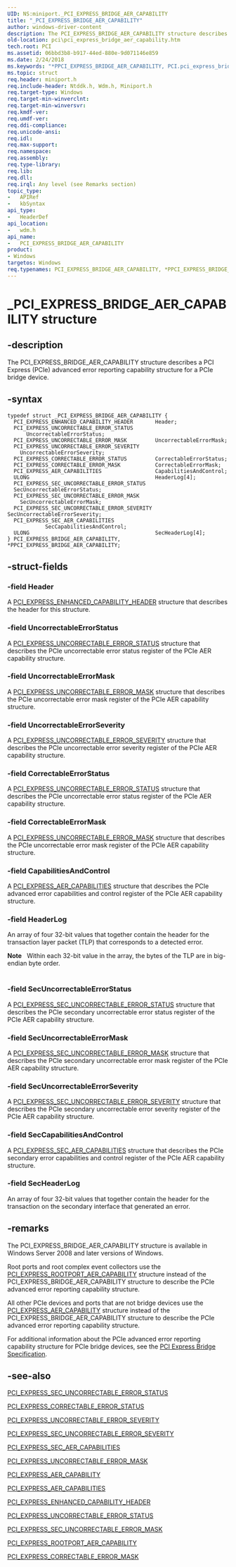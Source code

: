 ```yaml
---
UID: NS:miniport._PCI_EXPRESS_BRIDGE_AER_CAPABILITY
title: "_PCI_EXPRESS_BRIDGE_AER_CAPABILITY"
author: windows-driver-content
description: The PCI_EXPRESS_BRIDGE_AER_CAPABILITY structure describes a PCI Express (PCIe) advanced error reporting capability structure for a PCIe bridge device.
old-location: pci\pci_express_bridge_aer_capability.htm
tech.root: PCI
ms.assetid: 06bbd3b8-b917-44ed-880e-9d071146e859
ms.date: 2/24/2018
ms.keywords: "*PPCI_EXPRESS_BRIDGE_AER_CAPABILITY, PCI.pci_express_bridge_aer_capability, PCI_EXPRESS_BRIDGE_AER_CAPABILITY, PCI_EXPRESS_BRIDGE_AER_CAPABILITY structure [Buses], PPCI_EXPRESS_BRIDGE_AER_CAPABILITY, PPCI_EXPRESS_BRIDGE_AER_CAPABILITY structure pointer [Buses], _PCI_EXPRESS_BRIDGE_AER_CAPABILITY, pci_struct_ccc11a2c-4380-44b4-8404-d7d9931887b6.xml, wdm/PCI_EXPRESS_BRIDGE_AER_CAPABILITY, wdm/PPCI_EXPRESS_BRIDGE_AER_CAPABILITY"
ms.topic: struct
req.header: miniport.h
req.include-header: Ntddk.h, Wdm.h, Miniport.h
req.target-type: Windows
req.target-min-winverclnt:
req.target-min-winversvr:
req.kmdf-ver:
req.umdf-ver:
req.ddi-compliance:
req.unicode-ansi:
req.idl:
req.max-support:
req.namespace:
req.assembly:
req.type-library:
req.lib:
req.dll:
req.irql: Any level (see Remarks section)
topic_type:
-	APIRef
-	kbSyntax
api_type:
-	HeaderDef
api_location:
-	wdm.h
api_name:
-	PCI_EXPRESS_BRIDGE_AER_CAPABILITY
product:
- Windows
targetos: Windows
req.typenames: PCI_EXPRESS_BRIDGE_AER_CAPABILITY, *PPCI_EXPRESS_BRIDGE_AER_CAPABILITY
---
```


# _PCI_EXPRESS_BRIDGE_AER_CAPABILITY structure


## -description


The PCI_EXPRESS_BRIDGE_AER_CAPABILITY structure describes a PCI Express (PCIe) advanced error reporting capability structure for a PCIe bridge device.


## -syntax


```
typedef struct _PCI_EXPRESS_BRIDGE_AER_CAPABILITY {
  PCI_EXPRESS_ENHANCED_CAPABILITY_HEADER       Header;
  PCI_EXPRESS_UNCORRECTABLE_ERROR_STATUS       UncorrectableErrorStatus;
  PCI_EXPRESS_UNCORRECTABLE_ERROR_MASK         UncorrectableErrorMask;
  PCI_EXPRESS_UNCORRECTABLE_ERROR_SEVERITY     UncorrectableErrorSeverity;
  PCI_EXPRESS_CORRECTABLE_ERROR_STATUS         CorrectableErrorStatus;
  PCI_EXPRESS_CORRECTABLE_ERROR_MASK           CorrectableErrorMask;
  PCI_EXPRESS_AER_CAPABILITIES                 CapabilitiesAndControl;
  ULONG                                        HeaderLog[4];
  PCI_EXPRESS_SEC_UNCORRECTABLE_ERROR_STATUS   SecUncorrectableErrorStatus;
  PCI_EXPRESS_SEC_UNCORRECTABLE_ERROR_MASK     SecUncorrectableErrorMask;
  PCI_EXPRESS_SEC_UNCORRECTABLE_ERROR_SEVERITY SecUncorrectableErrorSeverity;
  PCI_EXPRESS_SEC_AER_CAPABILITIES             SecCapabilitiesAndControl;
  ULONG                                        SecHeaderLog[4];
} PCI_EXPRESS_BRIDGE_AER_CAPABILITY, *PPCI_EXPRESS_BRIDGE_AER_CAPABILITY;
```


## -struct-fields




### -field Header

A <a href="https://msdn.microsoft.com/library/windows/hardware/ff537466">PCI_EXPRESS_ENHANCED_CAPABILITY_HEADER</a> structure that describes the header for this structure.


### -field UncorrectableErrorStatus

A <a href="https://msdn.microsoft.com/library/windows/hardware/ff537572">PCI_EXPRESS_UNCORRECTABLE_ERROR_STATUS</a> structure that describes the PCIe uncorrectable error status register of the PCIe AER capability structure.


### -field UncorrectableErrorMask

A <a href="https://msdn.microsoft.com/library/windows/hardware/ff537567">PCI_EXPRESS_UNCORRECTABLE_ERROR_MASK</a> structure that describes the PCIe uncorrectable error mask register of the PCIe AER capability structure.


### -field UncorrectableErrorSeverity

A <a href="https://msdn.microsoft.com/library/windows/hardware/ff537570">PCI_EXPRESS_UNCORRECTABLE_ERROR_SEVERITY</a> structure that describes the PCIe uncorrectable error severity register of the PCIe AER capability structure.


### -field CorrectableErrorStatus

A <a href="https://msdn.microsoft.com/library/windows/hardware/ff537572">PCI_EXPRESS_UNCORRECTABLE_ERROR_STATUS</a> structure that describes the PCIe uncorrectable error status register of the PCIe AER capability structure.


### -field CorrectableErrorMask

A <a href="https://msdn.microsoft.com/library/windows/hardware/ff537567">PCI_EXPRESS_UNCORRECTABLE_ERROR_MASK</a> structure that describes the PCIe uncorrectable error mask register of the PCIe AER capability structure.


### -field CapabilitiesAndControl

A <a href="https://msdn.microsoft.com/library/windows/hardware/ff537456">PCI_EXPRESS_AER_CAPABILITIES</a> structure that describes the PCIe advanced error capabilities and control register of the PCIe AER capability structure.


### -field HeaderLog

An array of four 32-bit values that together contain the header for the transaction layer packet (TLP) that corresponds to a detected error.

<div class="alert"><b>Note</b>    Within each 32-bit value in the array, the bytes of the TLP are in big-endian byte order.</div>
<div> </div>

### -field SecUncorrectableErrorStatus

A <a href="https://msdn.microsoft.com/library/windows/hardware/ff537556">PCI_EXPRESS_SEC_UNCORRECTABLE_ERROR_STATUS</a> structure that describes the PCIe secondary uncorrectable error status register of the PCIe AER capability structure.


### -field SecUncorrectableErrorMask

A <a href="https://msdn.microsoft.com/library/windows/hardware/ff537479">PCI_EXPRESS_SEC_UNCORRECTABLE_ERROR_MASK</a> structure that describes the PCIe secondary uncorrectable error mask register of the PCIe AER capability structure.


### -field SecUncorrectableErrorSeverity

A <a href="https://msdn.microsoft.com/library/windows/hardware/ff537480">PCI_EXPRESS_SEC_UNCORRECTABLE_ERROR_SEVERITY</a> structure that describes the PCIe secondary uncorrectable error severity register of the PCIe AER capability structure.


### -field SecCapabilitiesAndControl

A <a href="https://msdn.microsoft.com/library/windows/hardware/ff537478">PCI_EXPRESS_SEC_AER_CAPABILITIES</a> structure that describes the PCIe secondary error capabilities and control register of the PCIe AER capability structure.


### -field SecHeaderLog

An array of four 32-bit values that together contain the header for the transaction on the secondary interface that generated an error.


## -remarks



The PCI_EXPRESS_BRIDGE_AER_CAPABILITY structure is available in Windows Server 2008 and later versions of Windows.

Root ports and root complex event collectors use the <a href="https://msdn.microsoft.com/library/windows/hardware/ff537472">PCI_EXPRESS_ROOTPORT_AER_CAPABILITY</a> structure instead of the PCI_EXPRESS_BRIDGE_AER_CAPABILITY structure to describe the PCIe advanced error reporting capability structure.

All other PCIe devices and ports that are not bridge devices use the <a href="https://msdn.microsoft.com/library/windows/hardware/ff537457">PCI_EXPRESS_AER_CAPABILITY</a> structure instead of the PCI_EXPRESS_BRIDGE_AER_CAPABILITY structure to describe the PCIe advanced error reporting capability structure.

For additional information about the PCIe advanced error reporting capability structure for PCIe bridge devices, see the <a href="http://go.microsoft.com/fwlink/p/?linkid=69486">PCI Express Bridge Specification</a>.




## -see-also

<a href="https://msdn.microsoft.com/library/windows/hardware/ff537556">PCI_EXPRESS_SEC_UNCORRECTABLE_ERROR_STATUS</a>



<a href="https://msdn.microsoft.com/library/windows/hardware/ff537462">PCI_EXPRESS_CORRECTABLE_ERROR_STATUS</a>



<a href="https://msdn.microsoft.com/library/windows/hardware/ff537570">PCI_EXPRESS_UNCORRECTABLE_ERROR_SEVERITY</a>



<a href="https://msdn.microsoft.com/library/windows/hardware/ff537480">PCI_EXPRESS_SEC_UNCORRECTABLE_ERROR_SEVERITY</a>



<a href="https://msdn.microsoft.com/library/windows/hardware/ff537478">PCI_EXPRESS_SEC_AER_CAPABILITIES</a>



<a href="https://msdn.microsoft.com/library/windows/hardware/ff537567">PCI_EXPRESS_UNCORRECTABLE_ERROR_MASK</a>



<a href="https://msdn.microsoft.com/library/windows/hardware/ff537457">PCI_EXPRESS_AER_CAPABILITY</a>



<a href="https://msdn.microsoft.com/library/windows/hardware/ff537456">PCI_EXPRESS_AER_CAPABILITIES</a>



<a href="https://msdn.microsoft.com/library/windows/hardware/ff537466">PCI_EXPRESS_ENHANCED_CAPABILITY_HEADER</a>



<a href="https://msdn.microsoft.com/library/windows/hardware/ff537572">PCI_EXPRESS_UNCORRECTABLE_ERROR_STATUS</a>



<a href="https://msdn.microsoft.com/library/windows/hardware/ff537479">PCI_EXPRESS_SEC_UNCORRECTABLE_ERROR_MASK</a>



<a href="https://msdn.microsoft.com/library/windows/hardware/ff537472">PCI_EXPRESS_ROOTPORT_AER_CAPABILITY</a>



<a href="https://msdn.microsoft.com/library/windows/hardware/ff537461">PCI_EXPRESS_CORRECTABLE_ERROR_MASK</a>



 

 


